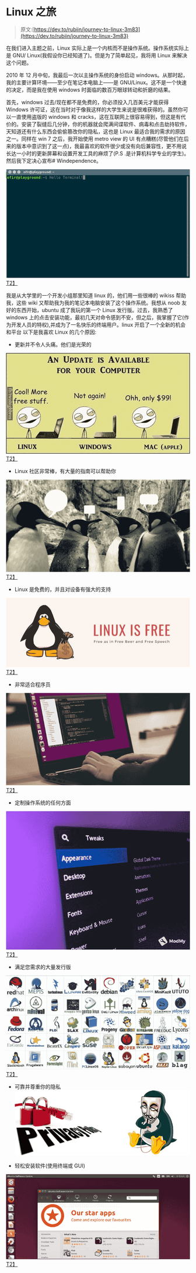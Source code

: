 # Linux 之旅

> 原文:[https://dev.to/rubiin/journey-to-linux-3m83](https://dev.to/rubiin/journey-to-linux-3m83)

在我们进入主题之前，Linux 实际上是一个内核而不是操作系统。操作系统实际上是 GNU/ Linux(我假设你已经知道了)。但是为了简单起见，我将用 Linux 来解决这个问题。

2010 年 12 月中旬，我最后一次以主操作系统的身份启动 windows。从那时起，我的主要计算环境——至少在笔记本电脑上——是 GNU/Linux。这不是一个快速的决定，而是我在使用 windows 时面临的数百万眼球转动和折磨的结果。

首先，windows 过去/现在都不是免费的，你必须投入几百美元才能获得 Windows 许可证，这在当时对于像我这样的大学生来说是很难获得的。虽然你可以一直使用盗版的 windows 和 cracks，这在互联网上很容易得到，但这是有代价的。安装了裂缝后几分钟，你的机器就会爬满间谍软件、病毒和点击劫持软件，天知道还有什么东西会偷偷篡改你的隐私，这也是 Linux 最适合我的需求的原因之一。同样在 win 7 之后，我开始使用 metro view 的 UI 有点糟糕(尽管他们在后来的版本中意识到了这一点)，我最喜欢的软件很少或没有向后兼容性，更不用说长达一小时的更新屏幕和设置开发工具的麻烦了(P.S .是计算机科学专业的学生)。然后我下定决心宣布# Windependence。

[![](img/6b1ef41db61532e89c2e70397c6fa9d8.png)T2】](https://res.cloudinary.com/practicaldev/image/fetch/s--HBWshW0w--/c_limit%2Cf_auto%2Cfl_progressive%2Cq_auto%2Cw_880/https://cdn-media-1.freecodecamp.oimg/0%2AoeYTzCgIqa-2n7C-.png)

我是从大学里的一个开发小组那里知道 linux 的，他们用一些很棒的 wikiss 帮助我，这些 wiki 又帮助我为我的笔记本电脑安装了这个操作系统。我想从 noob 友好的东西开始，ubuntu 成了我玩的第一个 Linux 发行版。过去，我熟悉了 windows 上的点击安装功能，最初几天对命令感到不安，但之后，我掌握了它(作为开发人员的特权),并成为了一名快乐的终端用户。linux 开启了一个全新的机会和平台
以下是我喜欢 Linux 的几个原因:

*   更新并不令人头痛。他们是光荣的

[![](img/e93595c86e1e1ce34a5bcee0af0f1f5d.png)T2】](https://res.cloudinary.com/practicaldev/image/fetch/s--4ePNZ3lB--/c_limit%2Cf_auto%2Cfl_progressive%2Cq_auto%2Cw_880/https://img.devrant.com/devrant/rant/r_1420698_uT71o.jpg)

*   Linux 社区非常棒，有大量的指南可以帮助你

[![](img/fa1fe63503ebe50176f8b5c9234dc0b3.png)T2】](https://res.cloudinary.com/practicaldev/image/fetch/s--u6q-GKU4--/c_limit%2Cf_auto%2Cfl_progressive%2Cq_auto%2Cw_880/https://static.makeuseof.com/wp-content/uploads/2015/03/linux-communities-670x335.jpg)

*   Linux 是免费的，并且对设备有强大的支持

[![](img/d56ccfef5fa0b8f5ec895bfb619f03d2.png)T2】](https://res.cloudinary.com/practicaldev/image/fetch/s--e6HIDTAr--/c_limit%2Cf_auto%2Cfl_progressive%2Cq_auto%2Cw_880/https://projectwithcode.com/wp-content/uploads/2019/04/4-1.jpg)

*   非常适合程序员

[![](img/287dd73040a77e1635f65cfd71731315.png)T2】](https://res.cloudinary.com/practicaldev/image/fetch/s--tKRpWBJA--/c_limit%2Cf_auto%2Cfl_progressive%2Cq_auto%2Cw_880/https://static.makeuseof.com/wp-content/uploads/2018/03/linux-programming-os-670x335.jpg)

*   定制操作系统的任何方面

[![](img/95d8f8fbce61ea9a08eb432211e97776.png)T2】](https://res.cloudinary.com/practicaldev/image/fetch/s--dtqkR2Tk--/c_limit%2Cf_auto%2Cfl_progressive%2Cq_auto%2Cw_880/https://www.modmy.com/sites/modmy.com/files/styles/large_wm_brw/public/article-images/2017/11/20171110_050830044_iOS_0.jpg%3Fitok%3DJ1GvD3QI)

*   满足您需求的大量发行版

[![](img/1cb71a321ed085fd46bb3a081cdb9ff9.png)T2】](https://res.cloudinary.com/practicaldev/image/fetch/s--ZXEWcqlX--/c_limit%2Cf_auto%2Cfl_progressive%2Cq_auto%2Cw_880/http://evlearners.com/wp-content/uploads/2019/06/linux-distro.jpg)

*   可靠并尊重你的隐私
    [![](img/bddc2cc67fd69ba701869c53d1bd67e7.png)](https://res.cloudinary.com/practicaldev/image/fetch/s--535uQeV_--/c_limit%2Cf_auto%2Cfl_progressive%2Cq_auto%2Cw_880/https://rootgamer.com/wp-content/uploads/2012/12/featured_600_224_privacy_policy.jpg)

*   轻松安装软件(使用终端或 GUI)

[![](img/ac26bb99fd303dcf7d78eecb14cc27d4.png)T2】](https://res.cloudinary.com/practicaldev/image/fetch/s--IVML_Bux--/c_limit%2Cf_auto%2Cfl_progressive%2Cq_auto%2Cw_880/https://www.howtogeek.com/wp-content/uploads/2014/06/install-software-on-ubuntu-linux.png)